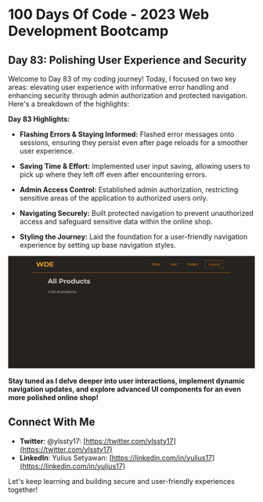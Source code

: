 # 100 Days Of Code - 2023 Web Development Bootcamp

## Day 83: Polishing User Experience and Security

Welcome to Day 83 of my coding journey! Today, I focused on two key areas: elevating user experience with informative error handling and enhancing security through admin authorization and protected navigation. Here's a breakdown of the highlights:

**Day 83 Highlights:**

* **Flashing Errors & Staying Informed:** Flashed error messages onto sessions, ensuring they persist even after page reloads for a smoother user experience.

* **Saving Time & Effort:** Implemented user input saving, allowing users to pick up where they left off even after encountering errors.

* **Admin Access Control:** Established admin authorization, restricting sensitive areas of the application to authorized users only.

* **Navigating Securely:** Built protected navigation to prevent unauthorized access and safeguard sensitive data within the online shop.

* **Styling the Journey:** Laid the foundation for a user-friendly navigation experience by setting up base navigation styles.

![Day 83 Preview](preview.png)

**Stay tuned as I delve deeper into user interactions, implement dynamic navigation updates, and explore advanced UI components for an even more polished online shop! ️**

## Connect With Me

- **Twitter**: @ylssty17: [https://twitter.com/ylssty17](https://twitter.com/ylssty17)
- **LinkedIn**: Yulius Setyawan: [https://linkedin.com/in/yulius17](https://linkedin.com/in/yulius17)

Let's keep learning and building secure and user-friendly experiences together!
